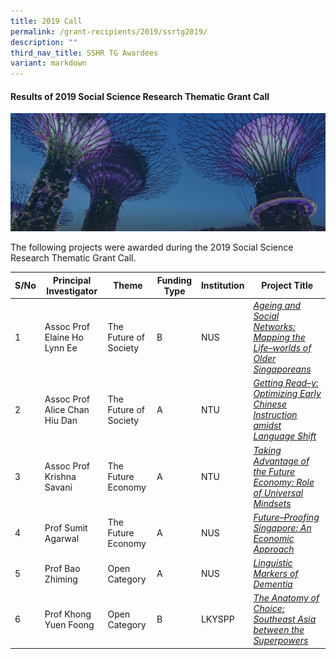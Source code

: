 ```yaml
---
title: 2019 Call
permalink: /grant-recipients/2019/ssrtg2019/
description: ""
third_nav_title: SSHR TG Awardees
variant: markdown
---
```

#### **Results of 2019 Social Science Research Thematic Grant Call**
![](/images/hero-banner.png)

The following projects were awarded during the 2019 Social Science Research Thematic Grant Call. 


| S/No | Principal<br>Investigator | Theme |Funding Type | Institution |Project Title |
| -------- | -------- | -------- | -------- |-------- |-------- |
| 1 |  Assoc Prof Elaine Ho Lynn Ee | The Future of Society |B |NUS | *[Ageing and Social Networks: Mapping the Life–worlds of Older Singaporeans](https://www.ssrc.edu.sg/projects/thematic-grant/elaine2019/)* |
| 2 |  Assoc Prof Alice Chan Hiu Dan | The Future of Society |A |NTU | *[Getting Read–y: Optimizing Early Chinese Instruction amidst Language Shift](https://www.ssrc.edu.sg/projects/thematic-grant/alice2019/)* |
| 3 |  Assoc Prof Krishna Savani | The Future Economy |A |NTU |*[Taking Advantage of the Future Economy: Role of Universal Mindsets](https://www.ssrc.edu.sg/projects/thematic-grant/krishna2019/)* |
| 4 |  Prof Sumit Agarwal | The Future Economy |A |NUS | *[Future–Proofing Singapore: An Economic Approach](https://www.ssrc.edu.sg/projects/thematic-grant/sumit2019/)* |
| 5 |  Prof Bao Zhiming | Open Category |A | NUS | *[Linguistic Markers of Dementia](https://www.ssrc.edu.sg/projects-awarded/thematic-grant/zhiming2019/)* |
| 6 | Prof Khong Yuen Foong | Open Category |B |LKYSPP |*[The Anatomy of Choice: Southeast Asia between the Superpowers](https://www.ssrc.edu.sg/projects/thematic-grant/yuenfoong2019/)*  |